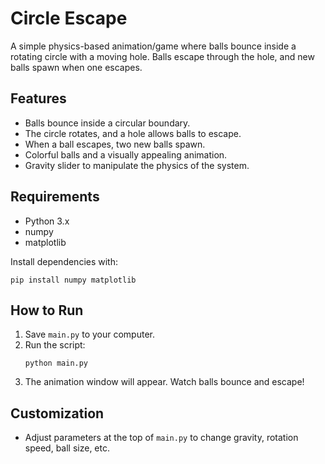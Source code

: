 # Circle Escape

A simple physics-based animation/game where balls bounce inside a rotating circle with a moving hole. Balls escape through the hole, and new balls spawn when one escapes.

## Features

- Balls bounce inside a circular boundary.
- The circle rotates, and a hole allows balls to escape.
- When a ball escapes, two new balls spawn.
- Colorful balls and a visually appealing animation.
- Gravity slider to manipulate the physics of the system.

## Requirements

- Python 3.x
- numpy
- matplotlib

Install dependencies with:
```
pip install numpy matplotlib
```

## How to Run

1. Save `main.py` to your computer.
2. Run the script:
   ```
   python main.py
   ```
3. The animation window will appear. Watch balls bounce and escape!

## Customization

- Adjust parameters at the top of `main.py` to change gravity, rotation speed, ball size, etc.

